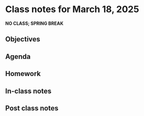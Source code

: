# Class notes for March 18, 2025
**NO CLASS; SPRING BREAK**

## Objectives

## Agenda

## Homework


## In-class notes

## Post class notes